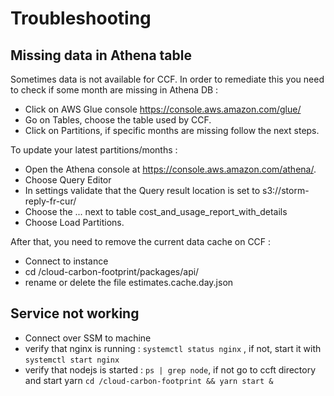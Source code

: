 # Troubleshooting

## Missing data in Athena table
Sometimes data is not available for CCF. In order to remediate this you need to check if some month are missing in Athena DB :
- Click on AWS Glue console https://console.aws.amazon.com/glue/
- Go on Tables, choose the table used by CCF.
- Click on Partitions, if specific months are missing follow the next steps.

To update your latest partitions/months :
- Open the Athena console at https://console.aws.amazon.com/athena/.
- Choose Query Editor
- In settings validate that the Query result location is set to s3://storm-reply-fr-cur/
- Choose the ... next to table cost_and_usage_report_with_details
- Choose Load Partitions.

After that, you need to remove the current data cache on CCF :
- Connect to instance
- cd /cloud-carbon-footprint/packages/api/
- rename or delete the file estimates.cache.day.json

## Service not working

- Connect over SSM to machine
- verify that nginx is running : ```systemctl status nginx``` , if not, start it with ```systemctl start nginx```
- verify that nodejs is started : ```ps | grep node```, if not go to ccft directory and start yarn ```cd /cloud-carbon-footprint && yarn start &```

